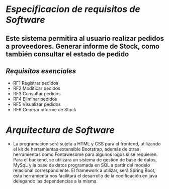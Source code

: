 # *_Especificacion de requisitos de Software_*

## Este sistema permitira al usuario realizar pedidos a proveedores. Generar informe de Stock, como también consultar el estado de pedido

## _Requisitos esenciales_
 - RF1 Registrar pedidos
 - RF2 Modificar pedidos
 - RF3 Consultar pedidos
 - RF4 Eliminar  pedidos
 - RF5 Visualizar pedidos
 - RF6 Generar informe de Stock
  

# *Arquitectura de Software*
 - La programacion será sujeta a HTML y CSS para el frontend, utilizando el kit de herramientas extensible Bootstrap, además de otras herramientas como Fontawesome para algunos logos si se requieren. Para el backend, se utilizara un sistema de gestion de base de datos, MySqL y la base de datos programada en SQL a partir del modelo relacional correspondiente. El framework a utilizar, será Spring Boot, esta herramienta nos facilitará el desarrollo de la codificación en java delegando las dependencias a la misma.


